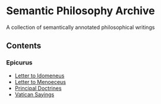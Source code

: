 # Semantic Philosophy Archive

A collection of semantically annotated philosophical writings


## Contents

### Epicurus

  * [Letter to Idomeneus](source/writings/raw/epicurus/letter-to-idomeneus_1925_hicks.en.en.tex)
  * [Letter to Menoeceus](source/writings/raw/epicurus/letter-to-menoeceus_1925_hicks.en.tex)
  * [Principal Doctrines](source/writings/raw/epicurus/principal-doctrines_1925_hicks.en.tex)
  * [Vatican Sayings](source/writings/raw/epicurus/vatican-sayings_1926_bailey.en.tex)
